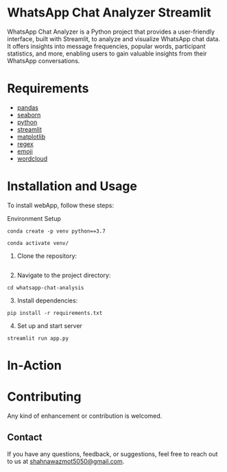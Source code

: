 # WhatsApp Chat Analyzer Streamlit

WhatsApp Chat Analyzer is a Python project that provides a user-friendly interface, built with Streamlit, to analyze and visualize WhatsApp chat data. It offers insights into message frequencies, popular words, participant statistics, and more, enabling users to gain valuable insights from their WhatsApp conversations.

# Requirements
- [pandas](https://www.w3schools.com/python/pandas/default.asp)
- [seaborn](https://seaborn.pydata.org/)
- [python](https://www.python.org/)
- [streamlit](https://docs.streamlit.io/)
- [matplotlib](https://matplotlib.org/)
- [regex](https://www.w3schools.com/python/python_regex.asp)
- [emoji](https://pypi.org/project/emoji/)
- [wordcloud](https://pypi.org/project/wordcloud/)

# Installation and Usage

To install webApp, follow these steps:

Environment Setup
```
conda create -p venv python==3.7
```
```
conda activate venv/
```

1. Clone the repository:
```

```

2. Navigate to the project directory:
```
cd whatsapp-chat-analysis
```
3. Install dependencies:
```
pip install -r requirements.txt
```
4. Set up and start server
```
streamlit run app.py
```
# In-Action



# Contributing
Any kind of enhancement or contribution is welcomed.

## Contact
If you have any questions, feedback, or suggestions, feel free to reach out to us at [shahnawazmot5050@gmail.com](mailto:shahnawazmot5050@gmail.com).

